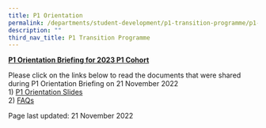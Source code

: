 ```yaml
---
title: P1 Orientation
permalink: /departments/student-development/p1-transition-programme/p1-orientation/
description: ""
third_nav_title: P1 Transition Programme
---
```

<p><strong><u>P1 Orientation Briefing for 2023 P1 Cohort</u></strong></p>
<p>Please click on the links below to read the documents that were shared during P1 Orientation Briefing on 21 November 2022<br />1) <a href="https://drive.google.com/file/d/1yaf0bQPir_OPGsLT3XoZ0NhvSpxrwAEJ/view?usp=sharing" target="_blank" rel="noopener">P1 Orientation Slides</a><br />2) <a href="https://drive.google.com/file/d/1TOOVMZSLTeNkCCCWtC-rppru-CrOjMvB/view?usp=sharing" target="_blank" rel="noopener">FAQs</a></p>
<p dir="ltr">Page last updated: 21 November 2022</p>
